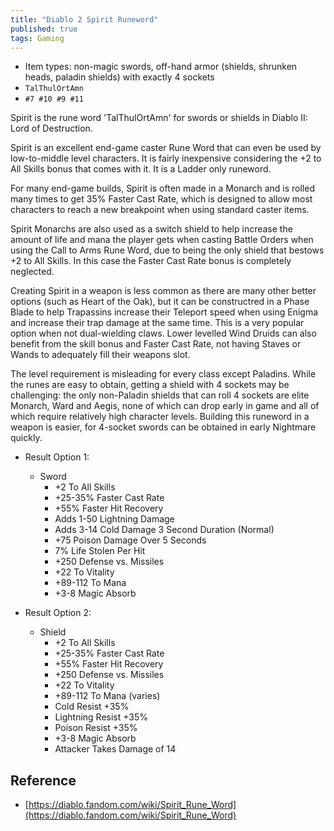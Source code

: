 ```yaml
---
title: "Diablo 2 Spirit Runeword"
published: true
tags: Gaming
---
```


- Item types: non-magic swords, off-hand armor (shields, shrunken heads,
  paladin shields) with exactly 4 sockets
- `TalThulOrtAmn`
- `#7 #10 #9 #11`

Spirit is the rune word 'TalThulOrtAmn' for swords or shields in Diablo II: Lord
of Destruction.

Spirit is an excellent end-game caster Rune Word that can even be used by low-to-middle level characters. It is fairly inexpensive considering the +2 to All Skills bonus that comes with it. It is a Ladder only runeword.

For many end-game builds, Spirit is often made in a Monarch and is rolled many times to get 35% Faster Cast Rate, which is designed to allow most characters to reach a new breakpoint when using standard caster items.

Spirit Monarchs are also used as a switch shield to help increase the amount of life and mana the player gets when casting Battle Orders when using the Call to Arms Rune Word, due to being the only shield that bestows +2 to All Skills. In this case the Faster Cast Rate bonus is completely neglected.

Creating Spirit in a weapon is less common as there are many other better options (such as Heart of the Oak), but it can be constructred in a Phase Blade to help Trapassins increase their Teleport speed when using Enigma and increase their trap damage at the same time. This is a very popular option when not dual-wielding claws. Lower levelled Wind Druids can also benefit from the skill bonus and Faster Cast Rate, not having Staves or Wands to adequately fill their weapons slot.

The level requirement is misleading for every class except Paladins. While the runes are easy to obtain, getting a shield with 4 sockets may be challenging: the only non-Paladin shields that can roll 4 sockets are elite Monarch, Ward and Aegis, none of which can drop early in game and all of which require relatively high character levels. Building this runeword in a weapon is easier, for 4-socket swords can be obtained in early Nightmare quickly.

- Result Option 1:
  - Sword
    - +2 To All Skills
    - +25-35% Faster Cast Rate
    - +55% Faster Hit Recovery
    - Adds 1-50 Lightning Damage
    - Adds 3-14 Cold Damage 3 Second Duration (Normal)
    - +75 Poison Damage Over 5 Seconds
    - 7% Life Stolen Per Hit
    - +250 Defense vs. Missiles
    - +22 To Vitality
    - +89-112 To Mana
    - +3-8 Magic Absorb

- Result Option 2:
  - Shield
    - +2 To All Skills
    - +25-35% Faster Cast Rate
    - +55% Faster Hit Recovery
    - +250 Defense vs. Missiles
    - +22 To Vitality
    - +89-112 To Mana (varies)
    - Cold Resist +35%
    - Lightning Resist +35%
    - Poison Resist +35%
    - +3-8 Magic Absorb
    - Attacker Takes Damage of 14

## Reference

- [https://diablo.fandom.com/wiki/Spirit_Rune_Word](https://diablo.fandom.com/wiki/Spirit_Rune_Word)
